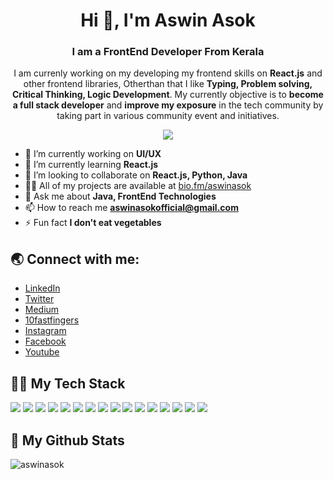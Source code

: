 <h1 align="center">Hi 👋, I'm Aswin Asok</h1>
<h3 align="center">I am a FrontEnd Developer From Kerala</h3>
<p align="center">I am currenly working on my developing my frontend skills on <b>React.js</b> and other frontend libraries, Otherthan that I like <b>Typing, Problem solving, Critical Thinking, Logic Development</b>. My currently objective is to <b>become a full stack developer</b> and <b>improve my exposure</b> in the tech community by taking part in various community event and initiatives.<p>

<p align="center">
<img src="https://visitor-badge.laobi.icu/badge?page_id=aswinasok"/></p>

- 🔭 I’m currently working on **UI/UX**
- 🌱 I’m currently learning **React.js**
- 👯 I’m looking to collaborate on **React.js, Python, Java**
- 👨‍💻 All of my projects are available at [bio.fm/aswinasok](bio.fm/aswinasok)
- 💬 Ask me about **Java, FrontEnd Technologies**
- 📫 How to reach me **aswinasokofficial@gmail.com**
- ⚡ Fun fact **I don't eat vegetables**

<h2 align="left">🌏 Connect with me:</h2>

- [LinkedIn](https://www.linkedin.com/in/-aswinasok)
- [Twitter](https://www.twitter.com/_aswin_asok_)
- [Medium](https://medium.com/)
- [10fastfingers](https://10fastfingers.com/user/2183335/)
- [Instagram](https://www.instagram.com/_aswin_asok_)
- [Facebook](https://www.facebook.com/aswinasokofficial)
- [Youtube](https://www.youtube.com/user/https:www.youtube.comchannelUC8m1SBHp0AjxjwMaop14Wdg)


<h2 align="left">👨‍💻 My Tech Stack</h2>
<p align="left"> <img src="https://img.shields.io/badge/javascript%20-%23323330.svg?&style=for-the-badge&logo=javascript&logoColor=%23F7DF1E"/>
<img src="https://img.shields.io/badge/Netlify-00C7B7?style=for-the-badge&logo=netlify&logoColor=white"/>
<img src="https://img.shields.io/badge/python%20-%2314354C.svg?&style=for-the-badge&logo=python&logoColor=white"/>
<img src="https://img.shields.io/badge/java-%23ED8B00.svg?&style=for-the-badge&logo=java&logoColor=white"/>
<img src="https://img.shields.io/badge/c%20-%2300599C.svg?&style=for-the-badge&logo=c&logoColor=white"/>
<img src="https://img.shields.io/badge/html5%20-%23E34F26.svg?&style=for-the-badge&logo=html5&logoColor=white"/>
<img src="https://img.shields.io/badge/css3%20-%231572B6.svg?&style=for-the-badge&logo=css3&logoColor=white"/>
<img src="https://img.shields.io/badge/jquery%20-%230769AD.svg?&style=for-the-badge&logo=jquery&logoColor=white"/>
<img src="https://img.shields.io/badge/bootstrap%20-%23563D7C.svg?&style=for-the-badge&logo=bootstrap&logoColor=white"/>
<img src="https://img.shields.io/badge/git%20-%23F05033.svg?&style=for-the-badge&logo=git&logoColor=white"/>
<img src="https://img.shields.io/badge/github%20-%23121011.svg?&style=for-the-badge&logo=github&logoColor=white"/>
<img src="https://img.shields.io/badge/markdown-%23000000.svg?&style=for-the-badge&logo=markdown&logoColor=white"/>
<img src="https://img.shields.io/badge/Heroku-430098?style=for-the-badge&logo=heroku&logoColor=white"/>
<img src="https://img.shields.io/badge/figma-0AC97F?style=for-the-badge&logo=figma&logoColor=white"/>
<img src="https://img.shields.io/badge/REACT-blue?style=for-the-badge&logo=react"/> 
<img src="https://img.shields.io/badge/Material--UI-0081CB?style=for-the-badge&logo=material-ui&logoColor=white"/>  
</p>

<h2 align="left">🚀 My Github Stats</h2>
<p><img align="center" src="https://github-readme-stats.vercel.app/api?username=aswinasok&show_icons=true&locale=en" alt="aswinasok" /></p>


